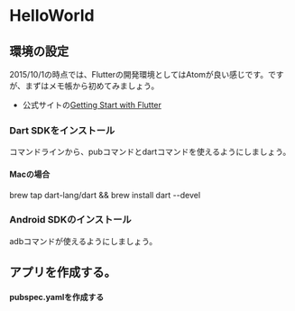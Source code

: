 # HelloWorld

## 環境の設定
2015/10/1の時点では、Flutterの開発環境としてはAtomが良い感じです。ですが、まずはメモ帳から初めてみましょう。

* 公式サイトの[Getting Start with Flutter]( http://flutter.io/getting-started/)

### Dart SDKをインストール
コマンドラインから、pubコマンドとdartコマンドを使えるようにしましょう。

#### Macの場合
brew tap dart-lang/dart && brew install dart --devel


### Android SDKのインストール
adbコマンドが使えるようにしましょう。


## アプリを作成する。
#### pubspec.yamlを作成する
```

```
